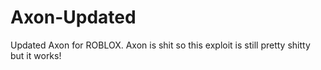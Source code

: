 # Axon-Updated
Updated Axon for ROBLOX. Axon is shit so this exploit is still pretty shitty but it works!
